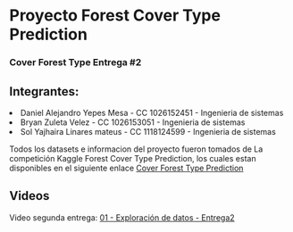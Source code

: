 # Proyecto Forest Cover Type Prediction

<h3> Cover Forest Type Entrega #2 </h2>

## Integrantes:

<li>Daniel Alejandro Yepes Mesa - CC 1026152451 - Ingenieria de sistemas</il>
<li>Bryan Zuleta Velez - CC 1026153051 -  Ingenieria de sistemas</il>
<li>Sol Yajhaira Linares mateus - CC 1118124599 - Ingenieria de sistemas</il>

Todos los datasets e informacion del proyecto fueron tomados de La competición Kaggle Forest Cover Type Prediction, los cuales estan disponibles en el siguiente enlace <a href="https://www.kaggle.com/competitions/forest-cover-type-prediction">Cover Forest Type Prediction</a> 

## Videos

Video segunda entrega: <a href="https://youtu.be/mcdE8w1FBTg">01 - Exploración de datos - Entrega2</a> 

